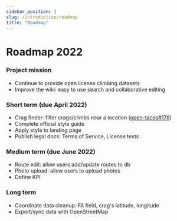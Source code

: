 ```yaml
---
sidebar_position: 3
slug: /introduction/roadmap
title: "Roadmap"
---
```

# Roadmap 2022

### Project mission

- Continue to provide open license climbing datasets
- Improve the wiki: easy to use search and collaborative editing

### Short term (due April 2022)

- Crag finder: filter crags/climbs near a location ([open-tacos#178](https://github.com/OpenBeta/open-tacos/issues/178))
- Complete official style guide
- Apply style to landing page
- Publish legal docs: Terms of Service, License texts

### Medium term (due June 2022)

- Route edit: allow users add/update routes to db
- Photo upload: allow users to upload photos
- Define KPI

### Long term
- Coordinate data cleanup: FA field, crag's latitude, longitude
- Export/sync data with OpenStreetMap
